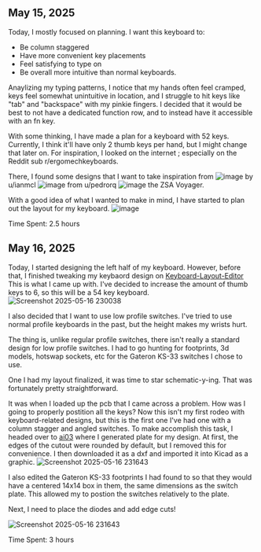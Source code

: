 ## May 15, 2025
Today, I mostly focused on planning. I want this keyboard to:
- Be column staggered
- Have more convenient key placements
- Feel satisfying to type on
- Be overall more intuitive than normal keyboards.

Anaylizing my typing patterns, I notice that my hands often feel cramped, keys feel somewhat unintuitive in location, and I struggle to
hit keys like "tab" and "backspace" with my pinkie fingers. I decided that it would be best to not have a dedicated function row, and to instead have it accessible with an fn key.

With some thinking, I have made a plan for a keyboard with 52 keys. Currently, I think it'll have only 2 thumb keys per hand, but I might change that later on.
For inspiration, I looked on the internet ; especially on the Reddit sub r/ergomechkeyboards.

There, I found some designs that I want to take inspiration from
![image](https://github.com/user-attachments/assets/5139eb21-c63f-4cc1-9c48-a3afe0c2a901) by u/ianmcl
![image](https://github.com/user-attachments/assets/326f1f37-cceb-4489-a27c-f62837e401f0) from u/pedrorq
![image](https://github.com/user-attachments/assets/a213d5ea-a3eb-4c0d-a6a7-ed6bb87f62e3) the ZSA Voyager.

With a good idea of what I wanted to make in mind, I have started to plan out the layout for my keyboard.
![image](https://github.com/user-attachments/assets/a094d4a2-8f03-4267-ad48-c0c4e62964f7)


Time Spent: 2.5 hours

## May 16, 2025
Today, I started designing the left half of my keyboard. 
However, before that, I finished tweaking my keybaord design on [Keyboard-Layout-Editor](https://www.keyboard-layout-editor.com/#/)
This is what I came up with. I've decided to increase the amount of thumb keys to 6, so this will be a
54 key keyboard.
![Screenshot 2025-05-16 230038](https://github.com/user-attachments/assets/34c878c7-ebd3-460d-8241-bc349f7ec945)

 I also decided that I want to use low profile switches. I've tried to use normal profile keyboards in the past, but
 the height makes my wrists hurt. 
 
 The thing is, unlike regular profile switches, there isn't really
 a standard design for low profile switches. I had to go hunting for footprints, 3d models, hotswap sockets, etc for the Gateron
 KS-33 switches I chose to use.
 
 One I had my layout finalized, it was time to star schematic-y-ing. That was fortunately pretty straightforward.

 It was when I loaded up the pcb that I came across a problem. How was I going to properly postition all the keys? Now this
 isn't my first rodeo with keyboard-related designs, but this is the first one I've had one with a column stagger and angled switches.
 To make accomplish this task, I headed over to [ai03](https://kbplate.ai03.com/) where I generated plate for my design. At first, the edges of the
 cutout were rounded by default, but I removed this for convenience. I then downloaded it as a dxf and imported it into Kicad as a graphic.
 ![Screenshot 2025-05-16 231643](https://github.com/user-attachments/assets/d25792b7-2691-449a-b6a2-9e41b1f3f73e)

 I also edited the Gateron KS-33 footprints I had found to so that they would have a centered 14x14 box in them, the same dimensions as the
 switch plate. This allowed my to postion the switches relatively to the plate.
 

 Next, I need to place the diodes and add edge cuts!

![Screenshot 2025-05-16 231643](https://github.com/user-attachments/assets/1d74f49f-b79c-4b1c-b7d8-f82b11648bd5)


 Time Spent: 3 hours
